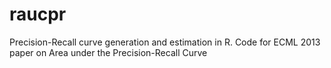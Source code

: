 raucpr
======

Precision-Recall curve generation and estimation in R. Code for ECML 2013 paper on Area under the Precision-Recall Curve
